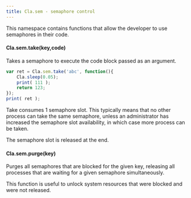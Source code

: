```yaml
---
title: Cla.sem - semaphore control
---
```


This namespace contains 
functions that allow the developer to 
use semaphores in their code. 

#### Cla.sem.take(key,code)

Takes a semaphore to execute the code block
passed as an argument. 

```javascript
var ret = Cla.sem.take('abc', function(){
    Cla.sleep(0.05);
    print( 111 );
    return 123;
});
print( ret );
```

Take consumes 1 semaphore slot. This typically 
means that no other process can take the same semaphore, unless
an administrator has increased the semaphore slot availability, 
in which case more process can be taken. 

The semaphore slot is released at the end.

#### Cla.sem.purge(key)

Purges all semaphores that are blocked for the 
given key, releasing all processes that are waiting 
for a given semaphore simultaneously. 

This function is useful to unlock system resources that
were blocked and were not released. 
